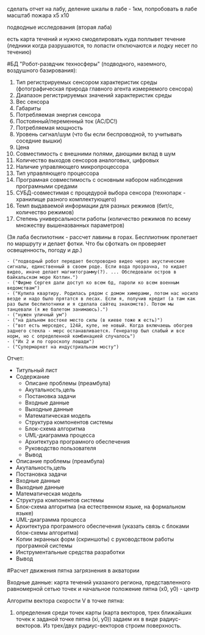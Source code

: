сделать отчет на лабу, деление шкалы в лабе - 1км, попробовать в лабе масштаб пожара х5 х10

подводные исследования (вторая лаба)

есть карта течений и нужно смоделировать куда поплывет течение (ледники когда разрушаются, то лопасти отключаются и лодку несет по течению)

#БД "Робот-развдчик техносферы" (подводного, наземного, воздушного базирования):

1. Тип регистрируемых сенсором характеристик среды (фотографическая природа главного агента измеряемого сенсора)
2. Диапазон регистрируемых значений характеристик среды
3. Вес сенсора
4. Габариты
5. Потребляемая энергия сенсора
6. Постоянный/переменный ток (AC/DC!)
7. Потребляемая мощность
8. Уровень сигнал/шум (что бы если беспроводной, то учитывать соседние вышки)
9. Цена
10. Совместимость с внешними полями, дающими вклад в шум
11. Количество выходов сенсоров аналоговых, цифровых
12. Наличие управляющего микропроцессора
13. Тип управляющего процессора
14. Програмная совместимость с основным набором наблюдения програмными средами
15. СУБД-совместимая с процедурой выбора сенсора (технопарк - хранилище разного комплектующего)
16. Темп выдаваемой информации для разных режимов (бит/с, количество режимов)
17. Степень универсальности работы (количество режимов по всему множеству вышеназванных параметров)

(3я лаба беспилотник - рассчет лавины в горах. Бесплиотник пролетает по маршруту и делает фотки. Что бы сфоткать он проверяет освещенность, погоду и др.)

	- ("подводный робот передает беспроводно видео через акустические сигналы, единственный в своем роде. Если вода прозрачна, то кидает видео, иначе делает магнитограмму(?). ... Обследовали остров в байкальском море Котлин.")
	- ("Фирме Сергея дали доступ ко всем бд, пароли ко всем военным ведомствам")
	- ("Купила квартиру. Родилась рядом с домом химерами, потом нас носило везде и надо было прятатся в лесах. Если я, получив кредит (а там как раз были беспилотники и я сделала сайтец знакомств). Потом мы танцевали (я же балетом занимаюсь).")
	- ("нужен уличный ум")
	- ("на дальнем востоке место силы (в киеве тоже ж есть)")
	- ("вот есть мерседес, 124й, купе, не новый. Когда включаешь обогрев заднего стекла - мерс останавливается. Генератор был слабый и все норм, но с определенной комбинацией случалось")
	- ("Их 2 и по гороскопу лошади")
	- ("Супермаркет на индустриальном мосту")


Отчет:

- Титульный лист
- Содержание
	- Описане проблемы (преамбула)
	- Акутальность,цель
	- Постановка задачи
	- Входные данные
	- Выходные данные
	- Математическая модель
	- Структура компонентов системы
	- Блок-схема алгоритма
	- UML-диаграмма процесса
	- Архитектура програмного обеспечения
	- Руководство пользователя
	- Вывод
- Описание проблемы (преамбула)
- Акутальность,цель
- Постановка задачи
- Входные данные
- Выходные данные
- Математическая модель
- Структура компонентов системы
- Блок-схема алгоритма (на естественном языке, на формальном языке)
- UML-диаграмма процесса
- Архитектура програмного обеспечения (указать связь  с блоками блок-схемы алгоритма)
- Копии экранных форм (скриншоты) с руководством работы програмной системы
- Инструментальные средства разработки
- Вывод


#Расчет движения пятна загрязнения в акватории

Входные данные: карта течений указаного региона, представленного равномерной сетью точек и начальное положение пятна (х0, y0) - центр

Алгоритм вектора скорости V в точке пятна:

1) определения  среди точек карты (карта векторов, трех ближайших точек к заданой точке пятна (хi, y0)) задаем их в виде радиус-векторов. Из трех/двух радиус-векторов строим поверхность.

